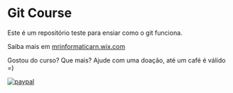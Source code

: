 # Git Course

Este é um repositório teste para ensiar como o git funciona.

Saiba mais em [mrinformaticarn.wix.com](https://mrinformatica.wix.com)

Gostou do curso? Que mais? Ajude com uma doação, até um café é válido =)

[![paypal](https://www.paypalobjects.com/en_US/i/btn/btn_donateCC_LG.gif)](https://www.paypal.com/donate?hosted_button_id=QUFHFGLWGZG62)

